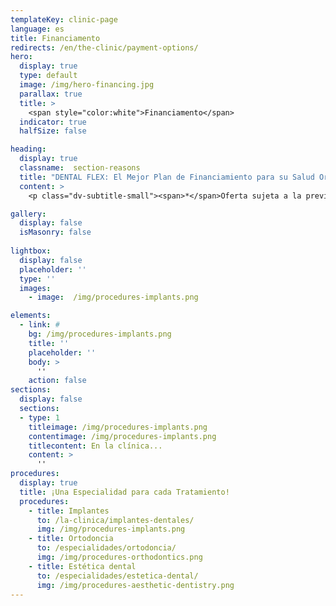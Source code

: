 ```yaml
---
templateKey: clinic-page
language: es
title: Financiamento
redirects: /en/the-clinic/payment-options/
hero:
  display: true
  type: default
  image: /img/hero-financing.jpg
  parallax: true
  title: >
    <span style="color:white">Financiamento</span>
  indicator: true
  halfSize: false

heading:
  display: true
  classname:  section-reasons
  title: "DENTAL FLEX: El Mejor Plan de Financiamiento para su Salud Oral"
  content: >
    <p class="dv-subtitle-small"><span>*</span>Oferta sujeta a la previa aprobación de nuestra entidad financiera aliada tras el estudio de la documentación requerida y firma del contrato.</p>

gallery: 
  display: false
  isMasonry: false
  
lightbox:
  display: false
  placeholder: ''
  type: ''
  images: 
    - image:  /img/procedures-implants.png

elements:
  - link: #
    bg: /img/procedures-implants.png
    title: ''
    placeholder: ''
    body: >
      ''
    action: false
sections:
  display: false
  sections:  
  - type: 1
    titleimage: /img/procedures-implants.png
    contentimage: /img/procedures-implants.png 
    titlecontent: En la clínica...
    content: > 
      ''
procedures:
  display: true
  title: ¡Una Especialidad para cada Tratamiento!
  procedures:
    - title: Implantes
      to: /la-clinica/implantes-dentales/
      img: /img/procedures-implants.png
    - title: Ortodoncia
      to: /especialidades/ortodoncia/
      img: /img/procedures-orthodontics.png
    - title: Estética dental
      to: /especialidades/estetica-dental/
      img: /img/procedures-aesthetic-dentistry.png
---
```

